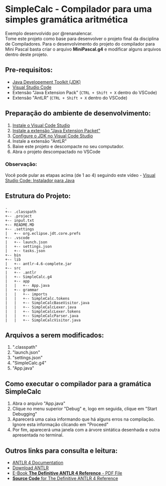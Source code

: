 # SimpleCalc - Compilador para uma simples gramática aritmética
Exemplo desenvolvido por @renanalencar.<br/>
Tome este projeto como base para desenvolver o projeto final da disciplina de Compiladores.
Para o desenvolvimento do projeto do compilador para Mini Pascal basta criar o arquivo **MiniPascal.g4** e modificar alguns arquivos dentro deste projeto.

## Pre-requisitos:
- [Java Developement Toolkit (JDK)](https://www.oracle.com/technetwork/pt/java/javase/downloads/jdk8-downloads-2133151.html)
- [Visual Studio Code](https://code.visualstudio.com/download)
- Extensão "Java Extension Pack" (`CTRL + Shift + X` dentro do VSCode)
- Extensão "AntLR" (`CTRL + Shift + X` dentro do VSCode)

## Preparação do ambiente de desenvolvimento:
1. [Instale o Visual Code Studio](https://www.devmedia.com.br/introducao-ao-visual-studio-code/34418)
2. [Instale a extensão "Java Extension Packet"](https://translate.google.com/translate?source=osdd&sl=auto&tl=pt&u=https%3A%2F%2Fcode.visualstudio.com%2Fdocs%2Fjava%2Fjava-tutorial)
3. [Configure o JDK no Visual Code Studio](https://translate.googleusercontent.com/translate_c?depth=1&rurl=translate.google.com&sl=auto&source=osdd&sp=nmt4&tl=pt-BR&u=https://code.visualstudio.com/docs/getstarted/settings&xid=17259,15700021,15700186,15700191,15700256,15700259,15700262,15700265,15700271,15700283&usg=ALkJrhgY32DQiSPUrAbbeW6gXFbg6R1zQg)
4. Instale a extensão "AntLR"
5. Baixe este projeto e descompacte no seu computador.
6. Abra o projeto descompactado no VSCode

### Observação:
Você pode pular as etapas acima (de 1 ao 4) seguindo este vídeo - [Visual Studio Code: Instalador para Java](https://www.youtube.com/watch?v=vim1bTa-Bkc)

## Estrutura do Projeto:
```
.
+-- .classpath
+-- .project
+-- input.txt
+-- README.MD
+-- .settings
|   +-- org.eclipse.jdt.core.prefs
+-- .vscode
|   +-- launch.json
|   +-- settings.json
|   +-- tasks.json
+-- bin
+-- lib
|   +-- antlr-4.6-complete.jar
+-- src
|   +-- .antlr
|   +-- SimpleCalc.g4
|   +-- app
|   |   +-- App.java
|   +-- grammar
|   |   +-- imports
|   |   +-- SimpleCalc.tokens
|   |   +-- SimpleCalcBaseVisitor.java
|   |   +-- SimpleCalcLexer.java
|   |   +-- SimpleCalcLexer.tokens
|   |   +-- SimpleCalcParser.java
|   |   +-- SimpleCalcVisitor.java
```

## Arquivos a serem modificados:
1. ".classpath"
2. "launch.json"
3. "settings.json"
4. "SimpleCalc.g4"
5. "App.java"

## Como executar o compilador para a gramática SimpleCalc
1. Abra o arquivo "App.java"
2. Clique no menu superior "Debug" e, logo em seguida, clique em "Start Debugging"
3. Aparecerá uma caixa informando que há alguns erros na compilação. Ignore esta informação clicando em "Proceed"
4. Por fim, aparecerá uma janela com a árvore sintática desenhada e outra apresentada no terminal.

## Outros links para consulta e leitura:
- [ANTLR 4 Documentation](https://github.com/antlr/antlr4/blob/master/doc/index.md)
- [Download ANTLR](https://www.antlr.org/download/antlr-4.7.2-complete.jar)
- [E-Book **The Definitive ANTLR 4 Reference** - PDF File](https://drive.google.com/file/d/145AAhm0LTNU1cvQEA3faeIUfWKlNW4Oa/view?usp=sharing)
- [**Source Code** for The Definitive ANTLR 4 Reference](http://media.pragprog.com/titles/tpantlr2/code/tpantlr2-code.zip)

